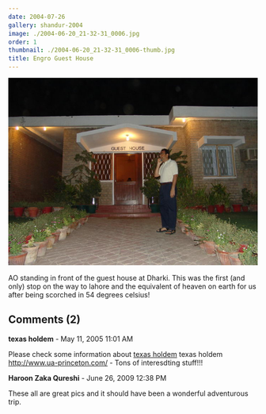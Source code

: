 ```yaml
---
date: 2004-07-26
gallery: shandur-2004
image: ./2004-06-20_21-32-31_0006.jpg
order: 1
thumbnail: ./2004-06-20_21-32-31_0006-thumb.jpg
title: Engro Guest House
---
```


![Engro Guest House](./2004-06-20_21-32-31_0006.jpg)

AO standing in front of the guest house at Dharki. This was the first (and only) stop on the way to lahore and the equivalent of heaven on earth for us after being scorched in 54 degrees celsius!

<div id="comments">

## Comments (2)

<div id="comment">

**texas holdem** - May 11, 2005 11:01 AM

Please check some information about [texas holdem](http://www.ua-princeton.com/) texas holdem [<http://www.ua-princeton.com/>](http://www.ua-princeton.com/) - Tons of interesdting stuff!!!

</div>

<div id="comment">

**Haroon Zaka Qureshi** - June 26, 2009 12:38 PM

These all are great pics and it should have been a wonderful adventurous trip.

</div>

</div>